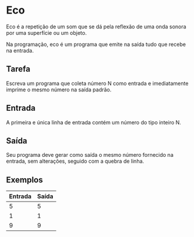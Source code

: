 # Eco

Eco é a repetição de um som que se dá pela reflexão de uma onda sonora por uma superfície ou um objeto.

Na programação, eco é um programa que emite na saída tudo que recebe na entrada.

## Tarefa

Escreva um programa que coleta número N como entrada e imediatamente imprime o mesmo número na saída padrão.

## Entrada

A primeira e única linha de entrada contém um número do tipo inteiro N.

## Saída

Seu programa deve gerar como saída o mesmo número fornecido na entrada, sem alterações, seguido com a quebra de linha.

## Exemplos

| Entrada | Saída |
| ------- | ----- |
| 5       | 5     |
| 1       | 1     |
| 9       | 9     |
